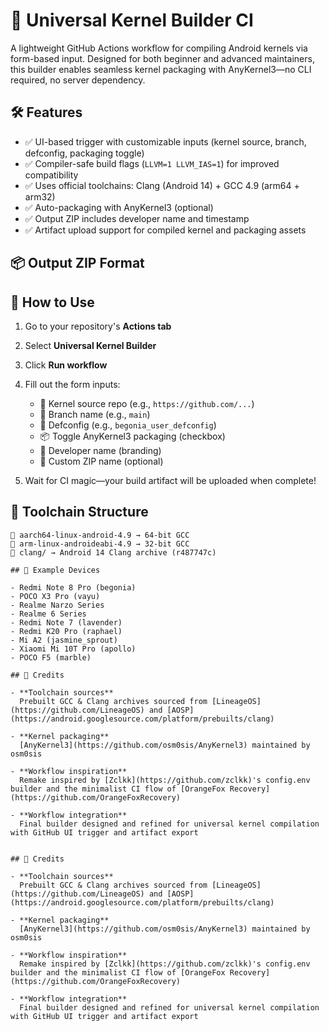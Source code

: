 # 🔧 Universal Kernel Builder CI

A lightweight GitHub Actions workflow for compiling Android kernels via form-based input. Designed for both beginner and advanced maintainers, this builder enables seamless kernel packaging with AnyKernel3—no CLI required, no server dependency.

## 🛠️ Features

- ✅ UI-based trigger with customizable inputs (kernel source, branch, defconfig, packaging toggle)
- ✅ Compiler-safe build flags (`LLVM=1 LLVM_IAS=1`) for improved compatibility
- ✅ Uses official toolchains: Clang (Android 14) + GCC 4.9 (arm64 + arm32)
- ✅ Auto-packaging with AnyKernel3 (optional)
- ✅ Output ZIP includes developer name and timestamp
- ✅ Artifact upload support for compiled kernel and packaging assets

## 📦 Output ZIP Format

## 🚀 How to Use

1. Go to your repository's **Actions tab**
2. Select **Universal Kernel Builder**
3. Click **Run workflow**
4. Fill out the form inputs:
   - 🔗 Kernel source repo (e.g., `https://github.com/...`)
   - 🌿 Branch name (e.g., `main`)
   - 🧪 Defconfig (e.g., `begonia_user_defconfig`)
   - 📦 Toggle AnyKernel3 packaging (checkbox)
   - 👤 Developer name (branding)
   - 📝 Custom ZIP name (optional)

5. Wait for CI magic—your build artifact will be uploaded when complete!

## 🧙 Toolchain Structure

```plaintext
📂 aarch64-linux-android-4.9 → 64-bit GCC
📂 arm-linux-androideabi-4.9 → 32-bit GCC
📂 clang/ → Android 14 Clang archive (r487747c)

## 🧪 Example Devices

- Redmi Note 8 Pro (begonia)
- POCO X3 Pro (vayu)
- Realme Narzo Series
- Realme 6 Series
- Redmi Note 7 (lavender)
- Redmi K20 Pro (raphael)
- Mi A2 (jasmine_sprout)
- Xiaomi Mi 10T Pro (apollo)
- POCO F5 (marble)

## 🙌 Credits

- **Toolchain sources**  
  Prebuilt GCC & Clang archives sourced from [LineageOS](https://github.com/LineageOS) and [AOSP](https://android.googlesource.com/platform/prebuilts/clang)

- **Kernel packaging**  
  [AnyKernel3](https://github.com/osm0sis/AnyKernel3) maintained by osm0sis

- **Workflow inspiration**  
  Remake inspired by [Zclkk](https://github.com/zclkk)'s config.env builder and the minimalist CI flow of [OrangeFox Recovery](https://github.com/OrangeFoxRecovery)

- **Workflow integration**  
  Final builder designed and refined for universal kernel compilation with GitHub UI trigger and artifact export


## 🙌 Credits

- **Toolchain sources**  
  Prebuilt GCC & Clang archives sourced from [LineageOS](https://github.com/LineageOS) and [AOSP](https://android.googlesource.com/platform/prebuilts/clang)

- **Kernel packaging**  
  [AnyKernel3](https://github.com/osm0sis/AnyKernel3) maintained by osm0sis

- **Workflow inspiration**  
  Remake inspired by [Zclkk](https://github.com/zclkk)'s config.env builder and the minimalist CI flow of [OrangeFox Recovery](https://github.com/OrangeFoxRecovery)

- **Workflow integration**  
  Final builder designed and refined for universal kernel compilation with GitHub UI trigger and artifact export

